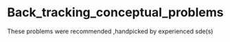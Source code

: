 # Back_tracking_conceptual_problems
These problems were recommended ,handpicked by experienced sde(s) 
